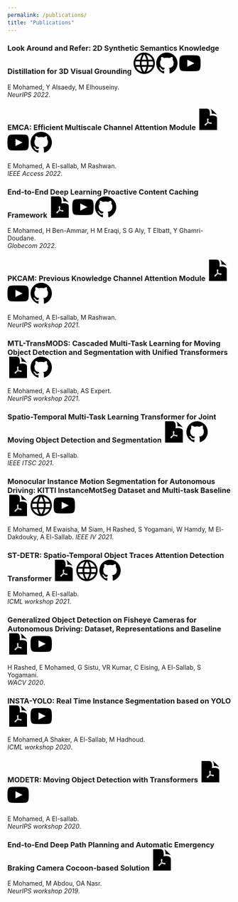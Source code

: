```yaml
---
permalink: /publications/
title: "Publications"
---
```

### Look Around and Refer: 2D Synthetic Semantics Knowledge Distillation for 3D Visual Grounding [![website](/images/website.svg)](https://eslambakr.github.io/LAR.github.io/) [![Code on GitHub](/images/fa-github.svg)](https://github.com/eslambakr/LAR-Look-Around-and-Refer) [![video](/images/youtube.svg)](https://youtu.be/jSKukW4p3H0)

E Mohamed, Y Alsaedy, M Elhouseiny.  
<i>NeurIPS 2022</i>.

### EMCA: Efficient Multiscale Channel Attention Module [![pdf](/images/file.svg)](https://ieeexplore.ieee.org/document/9885205?source=authoralert) [![video](/images/youtube.svg)](https://www.youtube.com/watch?v=6kujwng8amw) [![Code on GitHub](/images/fa-github.svg)](https://github.com/eslambakr/EMCA)

E Mohamed, A El-sallab, M Rashwan.  
<i>IEEE Access 2022</i>.


### End-to-End Deep Learning Proactive Content Caching Framework [![pdf](/images/file.svg)](https://ieeexplore.ieee.org/abstract/document/9885205) [![video](/images/youtube.svg)](https://youtu.be/HSRzz6nWNlc) [![Code on GitHub](/images/fa-github.svg)](https://github.com/heshameraqi/Proactive-Content-Caching-with-Deep-Learning)

E Mohamed, H Ben-Ammar, H M Eraqi, S G Aly, T Elbatt, Y Ghamri-Doudane.  
<i>Globecom 2022</i>.

### PKCAM: Previous Knowledge Channel Attention Module [![pdf](/images/file.svg)](https://arxiv.org/abs/2106.11401) [![video](/images/youtube.svg)](https://slideslive.com/38971198/pkcam-previous-knowledge-channel-attention-module?ref=recommended) [![Code on GitHub](/images/fa-github.svg)](https://github.com/eslambakr/EMCA)

E Mohamed, A El-sallab, M Rashwan.  
<i>NeurIPS workshop 2021</i>.

### MTL-TransMODS: Cascaded Multi-Task Learning for Moving Object Detection and Segmentation with Unified Transformers [![pdf](/images/file.svg)](https://arxiv.org/abs/2106.11401) [![Code on GitHub](/images/fa-github.svg)](https://github.com/eslambakr/MTL-TransMODS)

E Mohamed, A El-sallab, AS Expert.  
<i>NeurIPS workshop 2021</i>.

### Spatio-Temporal Multi-Task Learning Transformer for Joint Moving Object Detection and Segmentation [![pdf](/images/file.svg)](https://arxiv.org/abs/2106.11401) [![Code on GitHub](/images/fa-github.svg)](https://github.com/eslambakr/MTL-TransMODS)

E Mohamed, A El-sallab.  
<i>IEEE ITSC 2021</i>.

### Monocular Instance Motion Segmentation for Autonomous Driving: KITTI InstanceMotSeg Dataset and Multi-task Baseline [![pdf](/images/file.svg)](https://arxiv.org/abs/2008.07008) [![website](/images/website.svg)](https://sites.google.com/view/instancemotseg/home) [![video](/images/youtube.svg)](https://www.youtube.com/watch?v=qGup5PGBJEc)

E Mohamed, M Ewaisha, M Siam, H Rashed, S Yogamani, W Hamdy, M El-Dakdouky, A El-Sallab. 
<i>IEEE IV 2021</i>.

### ST-DETR: Spatio-Temporal Object Traces Attention Detection Transformer [![pdf](/images/file.svg)](https://arxiv.org/pdf/2107.05887.pdf) [![website](/images/website.svg)](https://sites.google.com/view/st-detr/home?authuser=2) [![Code on GitHub](/images/fa-github.svg)](https://github.com/eslambakr/MTL-TransMODS)

E Mohamed, A El-sallab.  
<i>ICML workshop 2021</i>.

### Generalized Object Detection on Fisheye Cameras for Autonomous Driving: Dataset, Representations and Baseline [![pdf](/images/file.svg)](https://arxiv.org/abs/2012.02124) [![video](/images/youtube.svg)](https://www.youtube.com/watch?v=iLkOzvJpL-A)

H Rashed, E Mohamed, G Sistu, VR Kumar, C Eising, A El-Sallab, S Yogamani.  
<i>WACV 2020</i>.

### INSTA-YOLO: Real Time Instance Segmentation based on YOLO [![pdf](/images/file.svg)](https://arxiv.org/abs/2102.06777) [![video](/images/youtube.svg)](https://crossminds.ai/video/insta-yolo-real-time-instance-segmentation-606f409d072e523d7b780274/)

E Mohamed,A Shaker, A El-Sallab, M Hadhoud.  
<i>ICML workshop 2020</i>.

### MODETR: Moving Object Detection with Transformers [![pdf](/images/file.svg)](https://arxiv.org/abs/2106.11422) [![video](/images/youtube.svg)](https://crossminds.ai/video/modetr-moving-object-detection-with-transformers-606fe47af43a7f2f827c03f1/)

E Mohamed, A El-sallab.  
<i>NeurIPS workshop 2020</i>.  

### End-to-End Deep Path Planning and Automatic Emergency Braking Camera Cocoon-based Solution [![pdf](/images/file.svg)](https://ml4ad.github.io/files/papers/End-to-End%20Deep%20Path%20Planning%20and%20AutomaticEmergency%20Braking%20Camera%20Cocoon-based%20Solution.pdf)

E Mohamed, M Abdou, OA Nasr.  
<i>NeurIPS workshop 2019</i>.